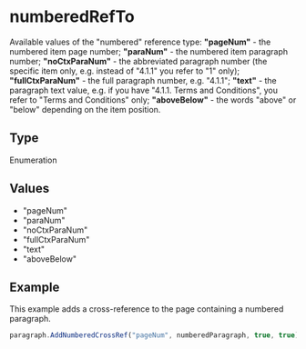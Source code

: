 # numberedRefTo

Available values of the "numbered" reference type:
**"pageNum"** - the numbered item page number;
**"paraNum"** - the numbered item paragraph number;
**"noCtxParaNum"** - the abbreviated paragraph number (the specific item only, e.g. instead of "4.1.1" you refer to "1" only);
**"fullCtxParaNum"** - the full paragraph number, e.g. "4.1.1";
**"text"** - the paragraph text value, e.g. if you have "4.1.1. Terms and Conditions", you refer to "Terms and Conditions" only;
**"aboveBelow"** - the words "above" or "below" depending on the item position.

## Type

Enumeration

## Values

- "pageNum"
- "paraNum"
- "noCtxParaNum"
- "fullCtxParaNum"
- "text"
- "aboveBelow"


## Example

This example adds a cross-reference to the page containing a numbered paragraph.

```javascript
paragraph.AddNumberedCrossRef("pageNum", numberedParagraph, true, true);
```
